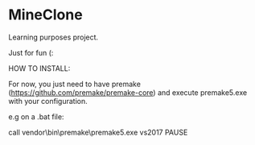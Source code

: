 # MineClone

Learning purposes project.

Just for fun (:


HOW TO INSTALL:

For now, you just need to have premake (https://github.com/premake/premake-core) and execute premake5.exe with your configuration. 

e.g on a .bat file:

call vendor\bin\premake\premake5.exe vs2017
PAUSE
